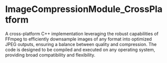 # ImageCompressionModule_CrossPlatform

A cross-platform C++ implementation leveraging the robust capabilities of FFmpeg to efficiently downsample images of any format into optimized JPEG outputs, ensuring a balance between quality and compression. The code is designed to be compiled and executed on any operating system, providing broad compatibility and flexibility.
